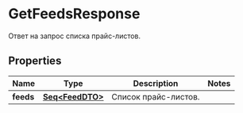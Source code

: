 

# GetFeedsResponse

Ответ на запрос списка прайс-листов.

## Properties

Name | Type | Description | Notes
------------ | ------------- | ------------- | -------------
**feeds** | [**Seq&lt;FeedDTO&gt;**](FeedDTO.md) | Список прайс-листов. | 



